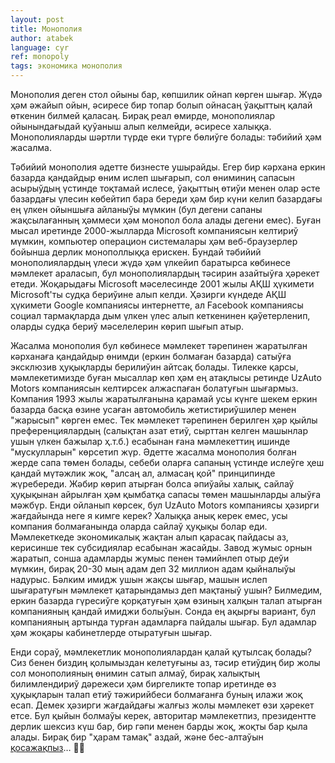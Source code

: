 ```yaml
---
layout: post
title: Монополия
author: atabek
language: cyr
ref: monopoly
tags: экономика монополия
---
```


Монополия деген стол ойыны бар, көпшилик ойнап көрген шығар. Жүдә ҳәм әжайып ойын, әсиресе бир топар болып ойнасаң ўақыттың қалай өткенин билмей қаласаң. Бирақ реал өмирде, монополиялар ойынындағыдай қуўаныш алып келмейди, әсиресе халыққа. Монополияларды шәртли түрде еки түрге бөлиўге болады: тәбийий ҳәм жасалма.

Тәбийий монополия әдетте бизнесте ушырайды. Егер бир кәрхана еркин базарда қандайдыр өним ислеп шығарып, сол өниминиң сапасын асырыўдың үстинде тоқтамай ислесе, ўақыттың өтиўи менен олар әсте базардағы үлесин көбейтип бара береди ҳәм бир күни келип базардағы ең үлкен ойыншыға айланыўы мүмкин (бул дегени сапаны жақсылағанның ҳәммеси ҳәм монопол бола алады дегени емес). Буған мысал иретинде 2000-жылларда Microsoft компаниясын келтириў мүмкин, компьютер операцион системалары ҳәм веб-браузерлер бойынша дерлик монополлыққа ерискен. Бундай тәбийий монополиялардың үлеси жүдә ҳәм үлкейип баратырса көбинесе мәмлекет араласып, бул монополиялардың тәсирин азайтыўға ҳәрекет етеди. Жоқарыдағы Microsoft мәселесинде 2001 жылы АҚШ ҳүкимети Microsoft'ты судқа бериўине алып келди. Ҳәзирги күндеде АҚШ ҳүкимети Google компаниясы интернетте, ал Facebook компаниясы социал тармақларда дым үлкен үлес алып кеткенинен қәўетерленип, оларды судқа бериў мәселелерин көрип шығып атыр.

Жасалма монополия бул көбинесе мәмлекет тәрепинен жаратылған кәрханаға қандайдыр өнимди (еркин болмаған базарда) сатыўға эксклюзив ҳуқықларды берилиўин айтсақ болады. Тилекке қарсы, мәмлекетимизде буған мысаллар көп ҳәм ең атақлысы ретинде UzAuto Motors компаниясын келтирсек алжаспаған болатуғын шығармыз. Компания 1993 жылы жаратылғанына қарамай усы күнге шекем еркин базарда басқа өзине усаған автомобиль жетистириўшилер менен "жарысып" көрген емес. Тек мәмлекет тәрепинен берилген ҳәр қыйлы преференциялардың (салықтан азат етиў, сырттан келген машынлар ушын үлкен бажылар ҳ.т.б.) есабынан ғана мәмлекеттиң ишинде "мускулларын" көрсетип жүр. Әдетте жасалма монополия болған жерде сапа төмен болады, себеби оларға сапаның үстинде ислеўге ҳеш қандай мүтәжлик жоқ, "алсаң ал, алмасаң қой" принципинде жүребереди. Жәбир көрип атырған болса әпиўайы халық, сайлаў ҳуқықынан айрылған ҳәм қымбатқа сапасы төмен машынларды алыўға мәжбүр. Енди ойланып көрсек, бул UzAuto Motors компаниясы ҳәзирги жағдайында неге я кимге керек? Халыққа анық керек емес, усы компания болмағанында оларда сайлаў ҳуқықы болар еди. Мәмлекеткеде экономикалық жақтан алып қарасақ пайдасы аз, керисинше тек субсидиялар есабынан жасайды. Завод жумыс орнын жаратып, сонша адамларды жумыс пенен тәмийнлеп отыр деўи мүмкин, бирақ 20-30 мың адам деп 32 миллион адам қыйналыўы надурыс. Бәлким имидж ушын жақсы шығар, машын ислеп шығаратуғын мәмлекет қатарындамыз деп мақтаныў ушын? Билмедим, еркин базарда гүресиўге қорқатуғын ҳәм өзиның халқын талап атырған компанияның қандай имиджи болыўын. Сонда ең ақырғы вариант, бул компанияның артында турған адамларға пайдалы шығар. Бул адамлар ҳәм жоқары кабинетлерде отыратуғын шығар.

Енди сораў, мәмлекетлик монополиялардан қалай қутылсақ болады? Сиз бенен биздиң қолымыздан келетуғыны аз, тәсир етиўдиң бир жолы сол монополияның өнимин сатып алмаў, бирақ халықтың билимлендириў дәрежеси ҳәм биргеликте топар иретинде өз ҳуқықларын талап етиў тәжирийбеси болмағанға буның илажи жоқ есап. Демек ҳәзирги жағдайдағы жалғыз жолы мәмлекет өзи ҳәрекет етсе. Бул қыйын болмаўы керек, авторитар мәмлекетпиз, президентте дерлик шексиз күш бар, бир гәпи менен барды жоқ, жоқты бар қыла алады. Бирақ бир "ҳарам тамақ" аздай, және бес-алтаўын [қосажақпыз](https://www.gazeta.uz/ru/2021/01/13/auto/)… 🤦‍♂️
